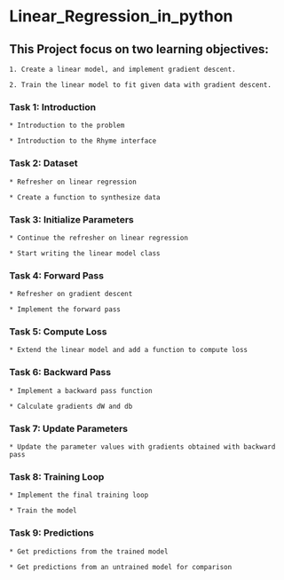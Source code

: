 # Linear_Regression_in_python

## This Project focus on two learning objectives:

    1. Create a linear model, and implement gradient descent.
    
    2. Train the linear model to fit given data with gradient descent.
    
### Task 1: Introduction

    * Introduction to the problem
    
    * Introduction to the Rhyme interface
    
### Task 2: Dataset

    * Refresher on linear regression
    
    * Create a function to synthesize data
    
### Task 3: Initialize Parameters

    * Continue the refresher on linear regression
    
    * Start writing the linear model class
    
### Task 4: Forward Pass

    * Refresher on gradient descent
    
    * Implement the forward pass
    
### Task 5: Compute Loss

    * Extend the linear model and add a function to compute loss
    
### Task 6: Backward Pass

    * Implement a backward pass function
    
    * Calculate gradients dW and db
    
### Task 7: Update Parameters

    * Update the parameter values with gradients obtained with backward pass
    
### Task 8: Training Loop

    * Implement the final training loop
    
    * Train the model
    
### Task 9: Predictions

    * Get predictions from the trained model
    
    * Get predictions from an untrained model for comparison 
    
